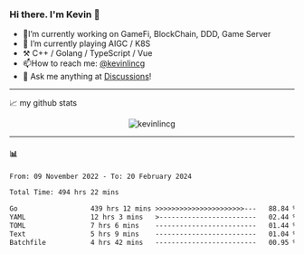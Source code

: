 ### Hi there. I'm Kevin 👋

- 🔭I’m currently working on GameFi, BlockChain, DDD, Game Server
- 🌱 I’m currently playing AIGC / K8S
-   :hammer_and_pick: C++ / Golang / TypeScript / Vue
- 📫How to reach me: [@kevinlincg](https://twitter.com/kevinlincg) 
-   :thought_balloon: Ask me anything at [Discussions](https://github.com/kevinlincg/kevinlincg/discussions/new)!

---

📈 my github stats

<p align="center"> <img src="https://github-readme-stats-ouuan.vercel.app/api?username=kevinlincg&theme=dark&show_icons=true&count_private=true" alt="kevinlincg" />

---

#### :bar_chart: 

<!--START_SECTION:waka-->

```txt
From: 09 November 2022 - To: 20 February 2024

Total Time: 494 hrs 22 mins

Go                  439 hrs 12 mins >>>>>>>>>>>>>>>>>>>>>>---   88.84 %
YAML                12 hrs 3 mins   >------------------------   02.44 %
TOML                7 hrs 6 mins    -------------------------   01.44 %
Text                5 hrs 9 mins    -------------------------   01.04 %
Batchfile           4 hrs 42 mins   -------------------------   00.95 %
```

<!--END_SECTION:waka-->

